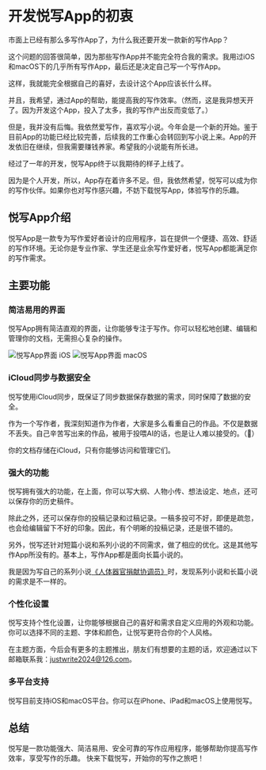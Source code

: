 # 开发悦写App的初衷

市面上已经有那么多写作App了，为什么我还要开发一款新的写作App？

这个问题的回答很简单，因为那些写作App并不能完全符合我的需求。我用过iOS和macOS下的几乎所有写作App，最后还是决定自己写一个写作App。

这样，我就能完全根据自己的喜好，去设计这个App应该长什么样。

并且，我希望，通过App的帮助，能提高我的写作效率。（然而，这是我异想天开了。因为开发这个App，投入了太多，我的写作产出反而变低了。）

但是，我并没有后悔。我依然爱写作，喜欢写小说。今年会是一个新的开始。鉴于目前App的功能已经比较完善，后续我的工作重心会转回到写小说上来。App的开发依旧在继续，但我需要赚钱养家。希望我的小说能有所长进。

经过了一年的开发，悦写App终于以我期待的样子上线了。

因为是个人开发，所以，App存在着许多不足。但，我依然希望，悦写可以成为你的写作伙伴。如果你也对写作感兴趣，不妨下载悦写App，体验写作的乐趣。

## 悦写App介绍

悦写App是一款专为写作爱好者设计的应用程序，旨在提供一个便捷、高效、舒适的写作环境。无论你是专业作家、学生还是业余写作爱好者，悦写App都能满足你的写作需求。

## 主要功能

### 简洁易用的界面

悦写App拥有简洁直观的界面，让你能够专注于写作。你可以轻松地创建、编辑和管理你的文档，无需担心复杂的操作。

![悦写App界面 iOS](/ios-interface.png)
![悦写App界面 macOS](/macos-interface.png)

### iCloud同步与数据安全

悦写使用iCloud同步，既保证了同步数据保存数据的需求，同时保障了数据的安全。

作为一个写作者，我深刻知道作为作者，大家是多么看重自己的作品。不仅是数据不丢失。自己辛苦写出来的作品，被用于投喂AI的话，也是让人难以接受的。（🍅）

你的文档存储在iCloud，只有你能够访问和管理它们。

### 强大的功能

悦写拥有强大的功能，在上面，你可以写大纲、人物小传、想法设定、地点，还可以保存你的历史稿件。

除此之外，还可以保存你的投稿记录和过稿记录。一稿多投可不好，即便是疏忽，也会给编辑留下不好的印象。因此，有个明晰的投稿记录，还是很不错的。

另外，悦写还针对短篇小说和系列小说的不同需求，做了相应的优化。这是其他写作App所没有的。基本上，写作App都是面向长篇小说的。

我是因为写自己的系列小说[《人体器官捐献协调员》](https://weread.qq.com/book-detail?type=1&senderVid=11516381&v=04532a10813ab7fd6g014f72)时，发现系列小说和长篇小说的需求是不一样的。

### 个性化设置

悦写支持个性化设置，让你能够根据自己的喜好和需求自定义应用的外观和功能。你可以选择不同的主题、字体和颜色，让悦写更符合你的个人风格。

在主题方面，今后会有更多的主题推出，朋友们有想要的主题的话，欢迎通过以下邮箱联系我：[justwrite2024@126.com](mailto:justwrite2024@126.com)。

### 多平台支持

悦写目前支持iOS和macOS平台。你可以在iPhone、iPad和macOS上使用悦写。

## 总结

悦写是一款功能强大、简洁易用、安全可靠的写作应用程序，能够帮助你提高写作效率，享受写作的乐趣。
快来下载悦写，开始你的写作之旅吧！